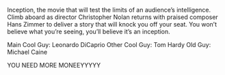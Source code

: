 Inception, the movie that will test the limits of an audience’s intelligence. Climb aboard as director Christopher Nolan returns with praised composer Hans Zimmer to deliver a story that will knock you off your seat. You won’t believe what you’re seeing, you’ll believe it’s an inception.

Main Cool Guy: Leonardo DiCaprio
Other Cool Guy: Tom Hardy
Old Guy: Michael Caine


YOU NEED MORE MONEEYYYYY

